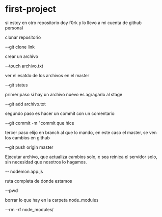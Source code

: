 # first-project

si estoy en otro repositorio doy f0rk y lo llevo a mi cuenta de github personal

clonar repositorio

--git clone link

crear un archivo

--touch archivo.txt

ver el esatdo de los archivos en el master

--git status

primer paso si hay un archivo nuevo es agragarlo al stage

--git add archivo.txt

segundo paso es hacer un commit con un comentario

--git commit -m "commit que hice

tercer paso elijo en branch al que lo mando, en este caso el master, se ven los cambios en github

--git push origin master

Ejecutar archivo, que actualiza cambios solo, o sea reinica el servidor solo, sin necesidad que nosotros lo hagamos.

-- nodemon app.js

ruta completa de donde estamos

--pwd

borrar lo que hay en la carpeta node_modules

--rm -rf node_modules/

